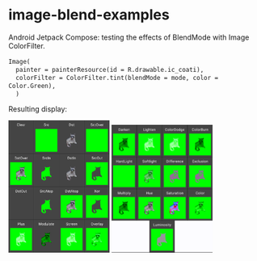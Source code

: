 # image-blend-examples
Android Jetpack Compose: testing the effects of BlendMode with Image ColorFilter.

    Image(
      painter = painterResource(id = R.drawable.ic_coati),
      colorFilter = ColorFilter.tint(blendMode = mode, color = Color.Green),
      )

Resulting display:

<img src="ImageColorFilterTinitBlendMode_part1.png" alt="part1" width="200"/>
<img src="ImageColorFilterTinitBlendMode_part2.png" alt="part2" width="200"/>
